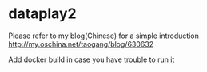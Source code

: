 # dataplay2
Please refer to my blog(Chinese) for a simple introduction http://my.oschina.net/taogang/blog/630632

Add docker build in case you have trouble to run it
